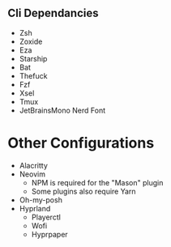 ## Cli Dependancies
* Zsh
* Zoxide
* Eza
* Starship
* Bat
* Thefuck
* Fzf
* Xsel
* Tmux
* JetBrainsMono Nerd Font

# Other Configurations
* Alacritty
* Neovim
    * NPM is required for the "Mason" plugin
    * Some plugins also require Yarn
* Oh-my-posh
* Hyprland
    * Playerctl
    * Wofi
    * Hyprpaper
